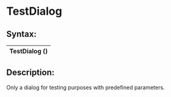 # TestDialog

## Syntax:

| TestDialog () |
| ------------- |

## Description:

Only a dialog for testing purposes with predefined parameters.
